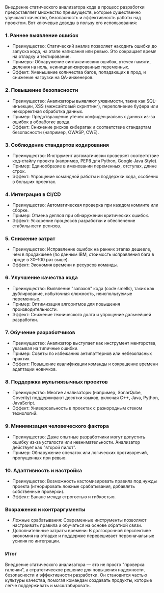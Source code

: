 Внедрение статического анализатора кода в процесс разработки предоставляет множество преимуществ, которые существенно улучшают качество, безопасность и эффективность работы над проектом. Вот ключевые доводы в пользу его использования:

### 1. Раннее выявление ошибок
- Преимущество: Статический анализ позволяет находить ошибки до запуска кода, на этапе написания или ревью. Это сокращает время на отладку и тестирование.
- Примеры: Обнаружение синтаксических ошибок, утечек памяти, деления на ноль, неинициализированных переменных.
- Эффект: Уменьшение количества багов, попадающих в прод, и снижение нагрузки на QA-инженеров.

### 2. Повышение безопасности
- Преимущество: Анализаторы выявляют уязвимости, такие как SQL-инъекции, XSS (межсайтовый скриптинг), переполнение буфера или некорректная обработка данных.
- Пример: Предотвращение утечек конфиденциальных данных из-за ошибок в обработке ввода.
- Эффект: Снижение рисков кибератак и соответствие стандартам безопасности (например, OWASP, CWE).

### 3. Соблюдение стандартов кодирования
- Преимущество: Инструмент автоматически проверяет соответствие код-стайлу проекта (например, PEP8 для Python, Google Java Style).
- Пример: Единообразие в именовании переменных, отступах, длине строк.
- Эффект: Упрощение командной работы и поддержки кода, особенно в больших проектах.

### 4. Интеграция в CI/CD
- Преимущество: Автоматическая проверка при каждом коммите или сборке.
- Пример: Отмена деплоя при обнаружении критических ошибок.
- Эффект: Ускорение процессов разработки и обеспечение стабильности релизов.

### 5. Снижение затрат
- Преимущество: Исправление ошибок на ранних этапах дешевле, чем в продакшене (по данным IBM, стоимость исправления бага в проде в 30–100 раз выше).
- Эффект: Экономия времени и ресурсов команды.

### 6. Улучшение качества кода
- Преимущество: Выявление "запахов" кода (code smells), таких как дублирование, избыточная сложность, неиспользуемые переменные.
- Пример: Оптимизация алгоритмов для повышения производительности.
- Эффект: Снижение технического долга и упрощение дальнейшей разработки.

### 7. Обучение разработчиков
- Преимущество: Анализатор выступает как инструмент менторства, указывая на типичные ошибки.
- Пример: Советы по избежанию антипаттернов или небезопасных практик.
- Эффект: Повышение квалификации команды и сокращение времени адаптации новичков.

### 8. Поддержка мультиязычных проектов
- Преимущество: Многие анализаторы (например, SonarQube, Coverity) поддерживают десятки языков, включая C++, Java, Python, JavaScript.
- Эффект: Универсальность в проектах с разнородным стеком технологий.

### 9. Минимизация человеческого фактора
- Преимущество: Даже опытные разработчики могут допустить ошибку из-за усталости или невнимательности. Анализатор действует как "второй пилот".
- Пример: Обнаружение опечаток или логических противоречий, пропущенных при ревью.

### 10. Адаптивность и настройка
- Преимущество: Возможность кастомизировать правила под нужды проекта (игнорировать ложные срабатывания, добавлять собственные проверки).
- Эффект: Баланс между строгостью и гибкостью.

### Возражения и контраргументы
- Ложные срабатывания: Современные инструменты позволяют настраивать правила и обучаться на основе обратной связи.
- Дополнительные затраты времени: В долгосрочной перспективе экономия на отладке и поддержке перевешивает первоначальные усилия по интеграции.

### Итог
Внедрение статического анализатора — это не просто "проверка галочки", а стратегическое решение для повышения надежности, безопасности и эффективности разработки. Он становится частью культуры качества, помогая командам создавать продукты, которые легче поддерживать и масштабировать.
